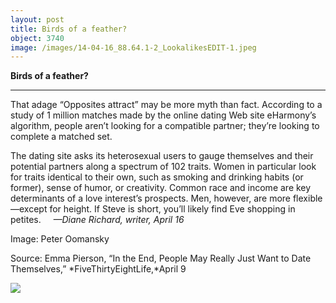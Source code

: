 ```yaml
---
layout: post
title: Birds of a feather?
object: 3740
image: /images/14-04-16_88.64.1-2_LookalikesEDIT-1.jpeg
---
```

**Birds of a feather?**

****

That adage “Opposites attract” may be more myth than fact. According to a study of 1 million matches made by the online dating Web site eHarmony’s algorithm, people aren’t looking for a compatible partner; they’re looking to complete a matched set.

The dating site asks its heterosexual users to gauge themselves and their potential partners along a spectrum of 102 traits. Women in particular look for traits identical to their own, such as smoking and drinking habits (or former), sense of humor, or creativity. Common race and income are key determinants of a love interest’s prospects. Men, however, are more flexible—except for height. If Steve is short, you’ll likely find Eve shopping in petites.     *—Diane Richard, writer, April 16*

Image: Peter Oomansky

Source: Emma Pierson, “In the End, People May Really Just Want to Date Themselves,” *FiveThirtyEightLife,*April 9

![]({{siteurl.base}}/images/14-04-16_88.64.1-2_LookalikesEDIT-1.jpeg)

